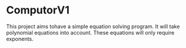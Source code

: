 # ComputorV1
This project aims tohave a simple equation solving program. It will take polynomial equations into account. These equations will only require exponents. 
